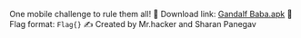 One mobile challenge to rule them all!
🔗 Download link: [Gandalf Baba.apk](https://downloads.ctf.intigriti.io/1337UPLIVECTF2022-894ff411-aff8-453c-87b1-20ea939a7b6c/gandalfinterface/401febbe-4488-464c-814d-f58d581c6cc1/Gandalf%20Baba.apk)
🚩 Flag format: `Flag{}`
✍️ Created by Mr.hacker and Sharan Panegav
